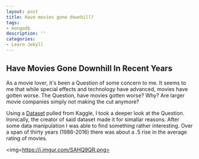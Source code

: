 ```yaml
---
layout: post
title: Have movies gone downhill?
tags:
- mongodb
description: ''
categories:
- Learn Jekyll 
---
```


## Have Movies Gone Downhill In Recent Years

As a movie lover, it's been a Question of some concern to me. It seems to me that while special effects and technology have advanced, movies have gotten worse. The Question, have movies gotten worse? Why? Are larger movie companies simply not making the cut anymore?


Using a <a href="https://www.kaggle.com/danielgrijalvas/movies/data">Dataset</a> pulled from Kaggle, I took a deeper look at the Question. Ironically, the creator of said dataset made it for simallar reasons. After some data manipulation I was able to find something rather interesting. Over a span of thirty years (1986-2016) there was about a .5 rise in the average rating of movies.


<img=https://i.imgur.com/SAHQ9QR.png>


